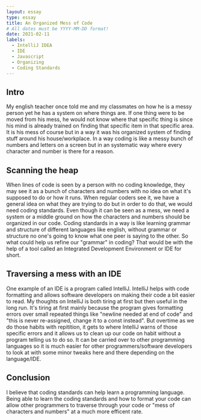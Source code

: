 ```yaml
---
layout: essay
type: essay
title: An Organized Mess of Code
# All dates must be YYYY-MM-DD format!
date: 2021-02-11
labels:
  - IntelliJ IDEA
  - IDE
  - Javascript
  - Organizing
  - Coding Standards
---
```


## Intro

My english teacher once told me and my classmates on how he is a messy person yet he has a system on where things are. If one thing were to be moved from his mess, he would not know where that specific thing is since his mind is already trained on finding that specific item in that specific area. It is his mess of course but in a way it was his organized system of finding stuff around his house/workplace. In a way coding is like a messy bunch of numbers and letters on a screen but in an systematic way where every character and number is there for a reason.

## Scanning the heap

When lines of code is seen by a person with no coding knowledge, they may see it as a bunch of characters and numbers with no idea on what it's supposed to do or how it runs. When regular coders see it, we have a general idea on what they are trying to do but in order to do that, we would need coding standards. Even though it can be seen as a mess, we need a system or a middle ground on how the characters and numbers should be organized in our code. Coding standards in a way is like learning grammar and structure of different languages like english, without grammar or structure no one's going to know what one peer is saying to the other. So what could help us refine our "grammar" in coding? That would be with the help of a tool called an Integrated Development Environment or IDE for short.

## Traversing a mess with an IDE

One example of an IDE is a program called IntelliJ. IntelliJ helps with code formatting and allows software developers on making their code a bit easier to read. My thoughts on IntelliJ is both tiring at first but then useful in the long run. It's tiring at first mainly because the program gives formatting errors over small repeated things like "newline needed at end of code" and "this is never re-assigned, change it to a const instead". But overtime as we do those habits with repitition, it gets to where IntelliJ warns of those specific errors and it allows us to clean up our code on habit without a program telling us to do so. It can be carried over to other programming languages so it is much easier for other programmers/software developers to look at with some minor tweaks here and there depending on the language/IDE. 

## Conclusion

I believe that coding standards can help learn a programming language. Being able to learn the coding standards and how to format your code can allow other programmers to traverse through your code or "mess of characters and numbers" at a much more efficent rate. 
